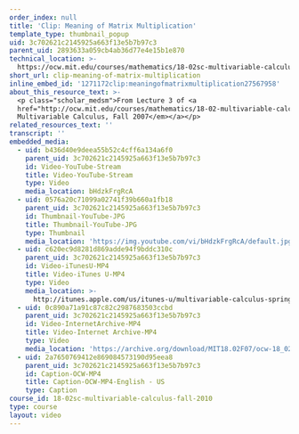 ```yaml
---
order_index: null
title: 'Clip: Meaning of Matrix Multiplication'
template_type: thumbnail_popup
uid: 3c702621c2145925a663f13e5b7b97c3
parent_uid: 2893633a059cb4ab36d77e4e15b1e870
technical_location: >-
  https://ocw.mit.edu/courses/mathematics/18-02sc-multivariable-calculus-fall-2010/1.-vectors-and-matrices/part-b-matrices-and-systems-of-equations/session-10-meaning-of-matrix-multiplication/clip-meaning-of-matrix-multiplication
short_url: clip-meaning-of-matrix-multiplication
inline_embed_id: '1271172clip:meaningofmatrixmultiplication27567958'
about_this_resource_text: >-
  <p class="scholar_medsm">From Lecture 3 of <a
  href="http://ocw.mit.edu/courses/mathematics/18-02-multivariable-calculus-fall-2007/video-lectures/"><em>18.02
  Multivariable Calculus, Fall 2007</em></a></p>
related_resources_text: ''
transcript: ''
embedded_media:
  - uid: b436d40e9deea55b52c4cff6a134a6f0
    parent_uid: 3c702621c2145925a663f13e5b7b97c3
    id: Video-YouTube-Stream
    title: Video-YouTube-Stream
    type: Video
    media_location: bHdzkFrgRcA
  - uid: 0576a20c71099a02741f39b660a1fb18
    parent_uid: 3c702621c2145925a663f13e5b7b97c3
    id: Thumbnail-YouTube-JPG
    title: Thumbnail-YouTube-JPG
    type: Thumbnail
    media_location: 'https://img.youtube.com/vi/bHdzkFrgRcA/default.jpg'
  - uid: c620ec9d8281d869adde94f9bddc310c
    parent_uid: 3c702621c2145925a663f13e5b7b97c3
    id: Video-iTunesU-MP4
    title: Video-iTunes U-MP4
    type: Video
    media_location: >-
      http://itunes.apple.com/us/itunes-u/multivariable-calculus-spring/id354869122
  - uid: 0c890a71a91c87c82c2987683503ccbd
    parent_uid: 3c702621c2145925a663f13e5b7b97c3
    id: Video-InternetArchive-MP4
    title: Video-Internet Archive-MP4
    type: Video
    media_location: 'https://archive.org/download/MIT18.02F07/ocw-18_02-f07-lec03_300k.mp4'
  - uid: 2a7650769412e869084573190d95eea8
    parent_uid: 3c702621c2145925a663f13e5b7b97c3
    id: Caption-OCW-MP4
    title: Caption-OCW-MP4-English - US
    type: Caption
course_id: 18-02sc-multivariable-calculus-fall-2010
type: course
layout: video
---
```

